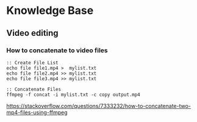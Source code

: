 # Knowledge Base

## Video editing


### How to concatenate  to video files

```
:: Create File List
echo file file1.mp4 >  mylist.txt 
echo file file2.mp4 >> mylist.txt
echo file file3.mp4 >> mylist.txt

:: Concatenate Files
ffmpeg -f concat -i mylist.txt -c copy output.mp4
```

https://stackoverflow.com/questions/7333232/how-to-concatenate-two-mp4-files-using-ffmpeg
